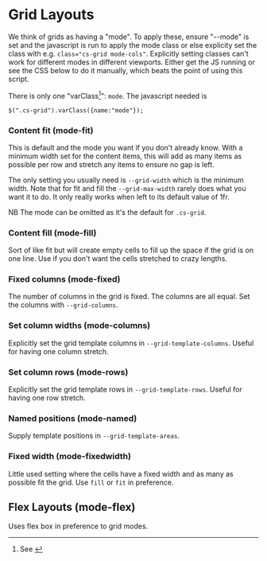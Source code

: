 # Grid Layouts

We think of grids as having a "mode". To apply these, ensure "--mode" is set and the javascript is run to apply the mode class or else explicity set the class with e.g. `class="cs-grid mode-cols"`. Explicitly setting classes can't work for different modes in different viewports. Either get the JS running or see the CSS below to do it manually, which beats the point of using this script.

There is only one "varClass[^varclasses]": `mode`. The javascript needed is 

[^varclasses]: See [](varclasses.md)

```
$(".cs-grid").varClass({name:"mode"});
```

### Content fit (mode-fit)

This is default and the mode you want if you don't already know. With a minimum width set for the content items, this will add as many items as possible per row and stretch any items to ensure no gap is left.

The only setting you usually need is `--grid-width` which is the minimum width. Note that for fit and fill the `--grid-max-width` rarely does what you want it to do. It only really works when left to its default value of 1fr.

NB The mode can be omitted as it's the default for `.cs-grid`.

### Content fill (mode-fill)

Sort of like fit but will create empty cells to fill up the space if the grid is on one line. Use if you don't want the cells stretched to crazy lengths.

### Fixed columns (mode-fixed)

The number of columns in the grid is fixed. The columns are all equal. Set the columns with `--grid-columns`.

### Set column widths (mode-columns)

Explicitly set the grid template columns in `--grid-template-columns`. Useful for having one column stretch.

### Set column rows (mode-rows)

Explicitly set the grid template rows in `--grid-template-rows`. Useful for having one row stretch.

### Named positions (mode-named)

Supply template positions in  `--grid-template-areas`.

### Fixed width (mode-fixedwidth)

Little used setting where the cells have a fixed width and as many as possible fit the grid. Use `fill` or `fit` in preference.

## Flex Layouts (mode-flex)

Uses flex box in preference to grid modes. 
